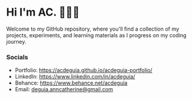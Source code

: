 # Hi I'm AC.  👋👩‍💻
  
 Welcome to my GitHub repository, where you'll find a collection of my projects, experiments, and learning materials as I progress on my coding journey.

### Socials
* Portfolio: https://acdeguia.github.io/acdeguia-portfolio/
* LinkedIn: https://www.linkedin.com/in/acdeguia/
* Behance: https://www.behance.net/acdeguia
* Email: deguia.anncatherine@gmail.com
